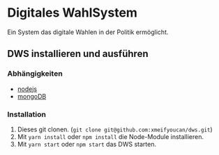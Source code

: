 # Digitales WahlSystem
Ein System das digitale Wahlen in der Politik ermöglicht.

## DWS installieren und ausführen
### Abhängigkeiten
- [nodejs](https://nodejs.org/)
- [mongoDB](https://www.mongodb.com/)
### Installation
1. Dieses git clonen. (`git clone git@github.com:xmeifyoucan/dws.git`)
2. Mit `yarn install` oder `npm install` die Node-Module installieren.
3. Mit `yarn start` oder `npm start` das DWS starten.
